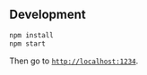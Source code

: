 
## Development

```sh
npm install
npm start
```

Then go to [`http://localhost:1234`](http://localhost:1234).
